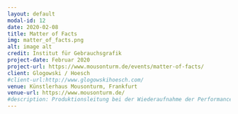 ```yaml
---
layout: default
modal-id: 12
date: 2020-02-08
title: Matter of Facts
img: matter_of_facts.png
alt: image alt
credit: Institut für Gebrauchsgrafik
project-date: Februar 2020
project-url: https://www.mousonturm.de/events/matter-of-facts/
client: Glogowski / Hoesch
#client-url:http://www.glogowskihoesch.com/
venue: Künstlerhaus Mousonturm, Frankfurt
venue-url: https://www.mousonturm.de/
#description: Produktionsleitung bei der Wiederaufnahme der Performance "Fortune Teller" des Berliner Performanceduos <a href="http://www.quastknoblich.de">Quast & Knoblich</a> in den Sophiensälen / Berlin - Erstellung des Finanzplans, Betreuung des Budgets, Erstellen von Zeitplänen, Kommunikation mit Spielort und Beteiligten, Organisation und Betreuung der Proben und Aufführungen, sowie Abrechnung des Projekts.
---
```

